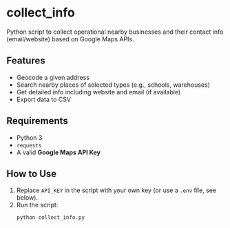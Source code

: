 # collect_info

Python script to collect operational nearby businesses and their contact info (email/website) based on Google Maps APIs.

## Features
- Geocode a given address
- Search nearby places of selected types (e.g., schools, warehouses)
- Get detailed info including website and email (if available)
- Export data to CSV

## Requirements
- Python 3
- `requests`
- A valid **Google Maps API Key**

## How to Use
1. Replace `API_KEY` in the script with your own key (or use a `.env` file, see below).
2. Run the script:
   ```bash
   python collect_info.py
